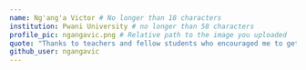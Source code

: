 ```yaml
---
name: Ng'ang'a Victor # No longer than 18 characters
institution: Pwani University # no longer than 58 characters
profile_pic: ngangavic.png # Relative path to the image you uploaded
quote: "Thanks to teachers and fellow students who encouraged me to get here. I'm going to miss you all!" # No longer than 100 characters
github_user: ngangavic
---
```

